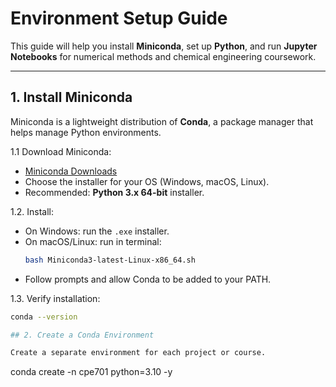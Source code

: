 # Environment Setup Guide

This guide will help you install **Miniconda**, set up **Python**, and run **Jupyter Notebooks** for numerical methods and chemical engineering coursework.

---

## 1. Install Miniconda

Miniconda is a lightweight distribution of **Conda**, a package manager that helps manage Python environments.

1.1 Download Miniconda:
   - [Miniconda Downloads](https://docs.conda.io/en/latest/miniconda.html)
   - Choose the installer for your OS (Windows, macOS, Linux).  
   - Recommended: **Python 3.x 64-bit** installer.

1.2. Install:
   - On Windows: run the `.exe` installer.
   - On macOS/Linux: run in terminal:
     ```bash
     bash Miniconda3-latest-Linux-x86_64.sh
     ```
   - Follow prompts and allow Conda to be added to your PATH.

1.3. Verify installation:
   ```bash
   conda --version

## 2. Create a Conda Environment

Create a separate environment for each project or course.

```
conda create -n cpe701 python=3.10 -y
```

